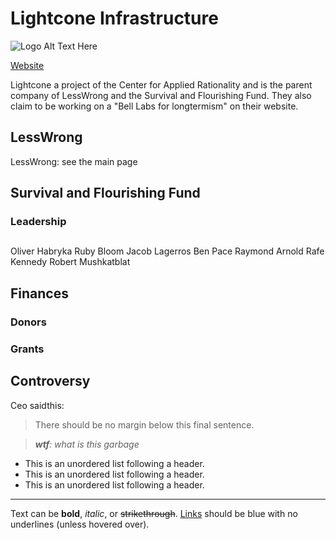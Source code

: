 # Lightcone Infrastructure

![Logo Alt Text Here](https://upload.wikimedia.org/wikipedia/commons/thumb/9/9e/Picea_abies_shoot_with_buds%2C_Sogndal%2C_Norway.jpg/240px-Picea_abies_shoot_with_buds%2C_Sogndal%2C_Norway.jpg)

[Website](https://www.lightconeinfrastructure.com/)

Lightcone a project of the Center for Applied Rationality and is the parent company of LessWrong and the Survival and Flourishing Fund. They also claim to be working on a "Bell Labs for longtermism" on their website.
## LessWrong

LessWrong: see the main page

## Survival and Flourishing Fund

 
 
### Leadership

## 

Oliver Habryka
Ruby Bloom
Jacob Lagerros
Ben Pace
Raymond Arnold
Rafe Kennedy
Robert Mushkatblat

## Finances

### Donors





### Grants






## Controversy

Ceo saidthis:
> There should be no margin below this final sentence.

> _**wtf**: what is this garbage_


* This is an unordered list following a header.
* This is an unordered list following a header.
* This is an unordered list following a header.


---

Text can be **bold**, _italic_, or ~~strikethrough~~. [Links](https://gohugo.io) should be blue with no underlines (unless hovered over).


